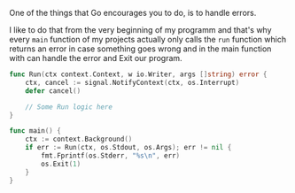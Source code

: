 One of the things that Go encourages you to do, is to handle errors.

I like to do that from the very beginning of my programm and that's why every `main` function of my projects actually only calls the `run` function which returns an error in case something goes wrong and in the main function with can handle the error and Exit our program.

```go
func Run(ctx context.Context, w io.Writer, args []string) error {
    ctx, cancel := signal.NotifyContext(ctx, os.Interrupt)
    defer cancel()

    // Some Run logic here
}

func main() {
    ctx := context.Background()
    if err := Run(ctx, os.Stdout, os.Args); err != nil {
        fmt.Fprintf(os.Stderr, "%s\n", err)
        os.Exit(1)
    }
}
```